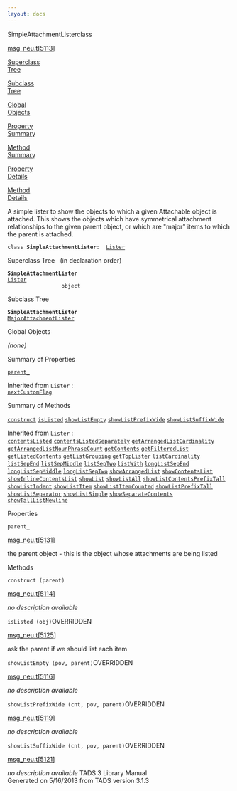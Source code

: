 ```yaml
---
layout: docs
---
```

<span class="title">SimpleAttachmentLister</span><span class="type">class</span>

[msg_neu.t](../file/msg_neu.t.html)\[[5113](../source/msg_neu.t.html#5113)\]

[Superclass  
Tree](#_SuperClassTree_)

[Subclass  
Tree](#_SubClassTree_)

[Global  
Objects](#_ObjectSummary_)

[Property  
Summary](#_PropSummary_)

[Method  
Summary](#_MethodSummary_)

[Property  
Details](#_Properties_)

[Method  
Details](#_Methods_)



A simple lister to show the objects to which a given Attachable object
is attached. This shows the objects which have symmetrical attachment
relationships to the given parent object, or which are "major" items to
which the parent is attached.

`class `**`SimpleAttachmentLister`**` :   `[`Lister`](../object/Lister.html)



<span id="_SuperClassTree_"></span>



<span class="hdln">Superclass Tree</span>   (in declaration order)



**`SimpleAttachmentLister`**  
[`Lister`](../object/Lister.html)  
`                 object`  
<span id="_SubClassTree_"></span>



<span class="hdln">Subclass Tree</span>  



**`SimpleAttachmentLister`**  
[`MajorAttachmentLister`](../object/MajorAttachmentLister.html)  
<span id="_ObjectSummary_"></span>



<span class="hdln">Global Objects</span>  



*(none)* <span id="_PropSummary_"></span>



<span class="hdln">Summary of Properties</span>  



[`parent_`](#parent_)

Inherited from `Lister` :  
[`nextCustomFlag`](../object/Lister.html#nextCustomFlag)

<span id="_MethodSummary_"></span>



<span class="hdln">Summary of Methods</span>  



[`construct`](#construct) [`isListed`](#isListed) [`showListEmpty`](#showListEmpty) [`showListPrefixWide`](#showListPrefixWide) [`showListSuffixWide`](#showListSuffixWide)

Inherited from `Lister` :  
[`contentsListed`](../object/Lister.html#contentsListed) [`contentsListedSeparately`](../object/Lister.html#contentsListedSeparately) [`getArrangedListCardinality`](../object/Lister.html#getArrangedListCardinality) [`getArrangedListNounPhraseCount`](../object/Lister.html#getArrangedListNounPhraseCount) [`getContents`](../object/Lister.html#getContents) [`getFilteredList`](../object/Lister.html#getFilteredList) [`getListedContents`](../object/Lister.html#getListedContents) [`getListGrouping`](../object/Lister.html#getListGrouping) [`getTopLister`](../object/Lister.html#getTopLister) [`listCardinality`](../object/Lister.html#listCardinality) [`listSepEnd`](../object/Lister.html#listSepEnd) [`listSepMiddle`](../object/Lister.html#listSepMiddle) [`listSepTwo`](../object/Lister.html#listSepTwo) [`listWith`](../object/Lister.html#listWith) [`longListSepEnd`](../object/Lister.html#longListSepEnd) [`longListSepMiddle`](../object/Lister.html#longListSepMiddle) [`longListSepTwo`](../object/Lister.html#longListSepTwo) [`showArrangedList`](../object/Lister.html#showArrangedList) [`showContentsList`](../object/Lister.html#showContentsList) [`showInlineContentsList`](../object/Lister.html#showInlineContentsList) [`showList`](../object/Lister.html#showList) [`showListAll`](../object/Lister.html#showListAll) [`showListContentsPrefixTall`](../object/Lister.html#showListContentsPrefixTall) [`showListIndent`](../object/Lister.html#showListIndent) [`showListItem`](../object/Lister.html#showListItem) [`showListItemCounted`](../object/Lister.html#showListItemCounted) [`showListPrefixTall`](../object/Lister.html#showListPrefixTall) [`showListSeparator`](../object/Lister.html#showListSeparator) [`showListSimple`](../object/Lister.html#showListSimple) [`showSeparateContents`](../object/Lister.html#showSeparateContents) [`showTallListNewline`](../object/Lister.html#showTallListNewline)

<span id="_Properties_"></span>



<span class="hdln">Properties</span>  



<span id="parent_"></span>

`parent_`

[msg_neu.t](../file/msg_neu.t.html)\[[5131](../source/msg_neu.t.html#5131)\]



the parent object - this is the object whose attachments are being
listed



<span id="_Methods_"></span>



<span class="hdln">Methods</span>  



<span id="construct"></span>

`construct (parent)`

[msg_neu.t](../file/msg_neu.t.html)\[[5114](../source/msg_neu.t.html#5114)\]



*no description available*



<span id="isListed"></span>

`isListed (obj)`<span class="rem">OVERRIDDEN</span>

[msg_neu.t](../file/msg_neu.t.html)\[[5125](../source/msg_neu.t.html#5125)\]



ask the parent if we should list each item



<span id="showListEmpty"></span>

`showListEmpty (pov, parent)`<span class="rem">OVERRIDDEN</span>

[msg_neu.t](../file/msg_neu.t.html)\[[5116](../source/msg_neu.t.html#5116)\]



*no description available*



<span id="showListPrefixWide"></span>

`showListPrefixWide (cnt, pov, parent)`<span class="rem">OVERRIDDEN</span>

[msg_neu.t](../file/msg_neu.t.html)\[[5119](../source/msg_neu.t.html#5119)\]



*no description available*



<span id="showListSuffixWide"></span>

`showListSuffixWide (cnt, pov, parent)`<span class="rem">OVERRIDDEN</span>

[msg_neu.t](../file/msg_neu.t.html)\[[5121](../source/msg_neu.t.html#5121)\]



*no description available*
TADS 3 Library Manual  
Generated on 5/16/2013 from TADS version 3.1.3


